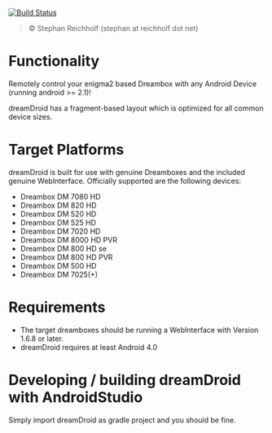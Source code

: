 [![Build Status](https://travis-ci.org/sreichholf/dreamDroid.svg?branch=master)](https://travis-ci.org/sreichholf/dreamDroid)

>© Stephan Reichholf (stephan at reichholf dot net)

# Functionality
Remotely control your enigma2 based Dreambox with any Android Device (running android >= 2.1)!

dreamDroid has a fragment-based layout which is optimized for all common device sizes.

# Target Platforms
dreamDroid is built for use with genuine Dreamboxes and the included genuine WebInterface.
Officially supported are the following devices:

* Dreambox DM 7080 HD
* Dreambox DM 820 HD
* Dreambox DM 520 HD
* Dreambox DM 525 HD
* Dreambox DM 7020 HD
* Dreambox DM 8000 HD PVR
* Dreambox DM 800 HD se
* Dreambox DM 800 HD PVR
* Dreambox DM 500 HD
* Dreambox DM 7025(+)

# Requirements

* The target dreamboxes should be running a WebInterface with Version 1.6.8 or later.
* dreamDroid requires at least Android 4.0

# Developing / building dreamDroid with AndroidStudio

Simply import dreamDroid as gradle project and you should be fine.

